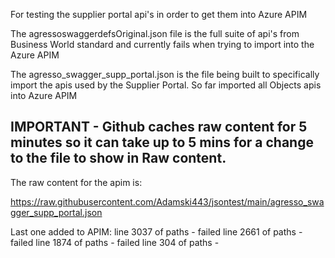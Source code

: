 For testing the supplier portal api's in order to get them into Azure APIM

The agressoswaggerdefsOriginal.json file is the full suite of api's from Business World standard and currently fails when trying to import into the Azure APIM

The agresso_swagger_supp_portal.json is the file being built to specifically import the apis used by the Supplier Portal.
So far imported all Objects apis into Azure APIM

## IMPORTANT - Github caches raw content for 5 minutes so it can take up to 5 mins for a change to the file to show in Raw content.

The raw content for the apim is:

https://raw.githubusercontent.com/Adamski443/jsontest/main/agresso_swagger_supp_portal.json

Last one added to APIM:
line 3037 of paths - failed
line 2661 of paths - failed
line 1874 of paths - failed
line 304 of paths - 

